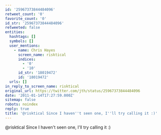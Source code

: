 ```yaml
---
id: '25967373844484096'
retweet_count: '0'
favorite_count: '0'
id_str: '25967373844484096'
retweeted: false
entities:
  hashtags: []
  symbols: []
  user_mentions:
    - name: Chris Hayes
      screen_name: risktical
      indices:
        - '0'
        - '10'
      id_str: '18019472'
      id: '18019472'
  urls: []
in_reply_to_screen_name: risktical
original_url: https://twitter.com/jth/status/25967373844484096
date: '2011-01-14T17:27:59.000Z'
sitemap: false
robots: noindex
reply: true
title: '@risktical Since I haven''t seen one, I''ll try calling it :)'
---
```


@risktical Since I haven't seen one, I'll try calling it :)